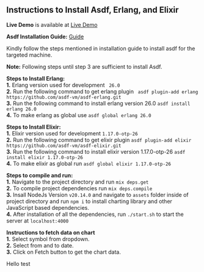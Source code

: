 
## Instructions to Install Asdf, Erlang, and Elixir

**Live Demo** is available at [Live Demo](https://chart.syyid.club)

**Asdf Installation Guide:** [Guide](https://asdf-vm.com/guide/getting-started.html)

Kindly follow the steps mentioned in installation guide to install asdf for the targeted machine.

**Note:** Following steps until step 3 are sufficient to install Asdf.

**Steps to Install Erlang:**  
**1.** Erlang version used for development ``` 26.0```  
**2.** Run the following command to get erlang plugin ``` asdf plugin-add erlang https://github.com/asdf-vm/asdf-erlang.git```  
**3.** Run the following command to install erlang version 26.0 ```asdf install erlang 26.0 ```  
**4.** To make erlang as global use ```asdf global erlang 26.0```

**Steps to Install Elixir:**  
**1.** Elixir version used for development ``` 1.17.0-otp-26 ```  
**2.** Run the following command to get elixir plugin ``` asdf plugin-add elixir https://github.com/asdf-vm/asdf-elixir.git ```  
**3.** Run the following command to install elixir version 1.17.0-otp-26 ```asdf install elixir 1.17.0-otp-26 ```  
**4.** To make elixir as global run ```asdf global elixir 1.17.0-otp-26```

**Steps to compile and run:**  
**1.** Navigate to the project directory and run ``` mix deps.get ```  
**2.** To compile project dependencies run ```mix deps.compile```  
**3.** Insall NodeJs Version ```v20.14.0``` and navigate to ```assets``` folder inside of project directory and run ```npm i``` to install charting library and other JavaScript based dependencies.  
**4.** After installation of all the dependencies, run ```./start.sh``` to start the server at ```localhost:4000```


**Instructions to fetch data on chart**  
**1.** Select symbol from dropdown.   
**2.** Select from and to date.  
**3.** Click on Fetch button to get the chart data.

Hello test